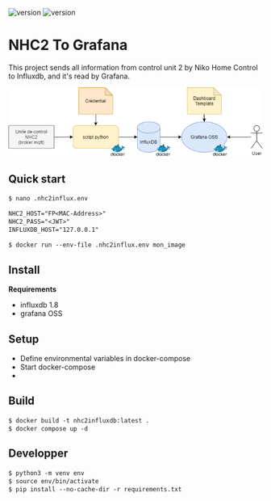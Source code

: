 ![version](https://img.shields.io/badge/licence-GNU-blue)
![version](https://img.shields.io/badge/version-v0.1.3-green)

# NHC2 To Grafana

This project sends all information from control unit 2 by Niko Home Control to Influxdb, and it's read by Grafana.

![schema](docs/schema.png)

## Quick start
```
$ nano .nhc2influx.env
```
```
NHC2_HOST="FP<MAC-Address>"
NHC2_PASS="<JWT>"
INFLUXDB_HOST="127.0.0.1"
```
```
$ docker run --env-file .nhc2influx.env mon_image
```


## Install
**Requirements**
- influxdb 1.8
- grafana OSS

## Setup
- Define environmental variables in docker-compose
- Start docker-compose
- 

## Build
```
$ docker build -t nhc2influxdb:latest . 
$ docker compose up -d
```
## Developper

```
$ python3 -m venv env
$ source env/bin/activate
$ pip install --no-cache-dir -r requirements.txt
```